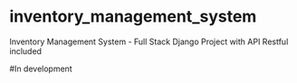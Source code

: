 # inventory_management_system
Inventory Management System - Full Stack Django Project with API Restful included

#In development
